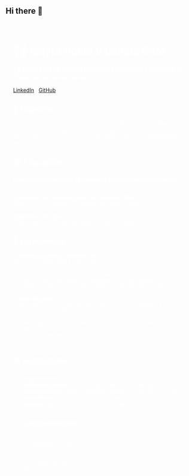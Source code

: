 ## Hi there 👋
<!-- Inicio del contenido del README -->
<div style="background-image: url('https://github.com/MayChio/mayra-foto/raw/main/fondo.jpg'); background-size: cover; padding: 20px; color: white;">

# 👩‍💼 Mayra Rocio Valencia Brito
### 👩‍💻 Científico de datos | Ingeniería Industrial | Maestría en Ciencias de la Ingeniería
[LinkedIn](#) | [GitHub](#)

## 🎯 Objetivo
Data Scientist con formación en Ingeniería Industrial y una Maestría en Ciencias de la Ingeniería, especializada en Calidad y Manufactura. Busco aplicar mis conocimientos en análisis de datos, aprendizaje automático y mejora de procesos en una organización innovadora.

## 📚 Educación
**Maestría en Ciencias de la Ingeniería en Electrónica de Potencia**  
Cenidet, Septiembre 2020 - Agosto 2022

**Diplomado en Administración de Proyectos PMI**  
Tecnológico de Monterrey, Septiembre 2013 - Abril 2014

**Ingeniería Industrial**  
Tecnológico de Zacatepec, Enero 2008 - Octubre 2012

## 💼 Experiencia
**Científico de datos | Probador de IA**  
Remotask | Enero 2024 - Presente  
- Entrenamiento y validación de modelos de IA.
- Optimización de datos y colaboración multidisciplinaria.
- Mejora de la precisión del modelo y reducción de errores.

**Preinvestigador**  
Centro Nacional de Investigación y Desarrollo Tecnológico | Septiembre 2020 - Agosto 2022  
- Investigación en electrónica de potencia y análisis de datos experimentales.
- Diseño y simulación de sistemas electrónicos.
- Redacción de informes técnicos y publicaciones académicas.

## 🛠 Habilidades
- **Programación**: Python, R, SQL
- **Análisis de Datos**: Limpieza, exploración y modelado predictivo
- **Visualización de datos**: Matplotlib, Seaborn, Tableau, Power BI
- **Herramientas**: MATLAB, Simulink, PSpice, SAP
- **Idiomas**: Inglés (B1/B2), Francés (A1), Italiano (A1)

## 💡 Competencias
- Curiosidad Intelectual
- Pensamiento Analítico
- Orientación a Resultados
- Adaptabilidad
- Comunicación Efectiva
- Atención al Detalle

</div>
<!-- Fin del contenido del README -->


<!--
**MayChio/maychio** is a ✨ _special_ ✨ repository because its `README.md` (this file) appears on your GitHub profile.

Here are some ideas to get you started:

- 🔭 I’m currently working on ...
- 🌱 I’m currently learning ...
- 👯 I’m looking to collaborate on ...
- 🤔 I’m looking for help with ...
- 💬 Ask me about ...
- 📫 How to reach me: ...
- 😄 Pronouns: ...
- ⚡ Fun fact: ...
-->
